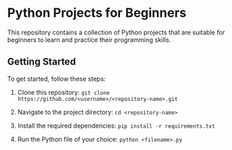 # Python Projects for Beginners

This repository contains a collection of Python projects that are suitable for beginners to learn and practice their programming skills.

## Getting Started

To get started, follow these steps:

1. Clone this repository: `git clone https://github.com/<username>/<repository-name>.git`

2. Navigate to the project directory: `cd <repository-name>`

3. Install the required dependencies: `pip install -r requirements.txt`

4. Run the Python file of your choice: `python <filename>.py`
